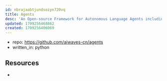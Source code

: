 ```yaml
---
id: nbrajaabtjundsoiyn720vq
title: Agents
desc: 'An Open-source Framework for Autonomous Language Agents including long-short term memory, tool usage, web navigation, multi-agent communication, and brand new features including human-agent interaction and symbolic control'
updated: 1709256468862
created: 1709256406069
---
```


- repo: https://github.com/aiwaves-cn/agents
- written_in: python

## Resources

- 